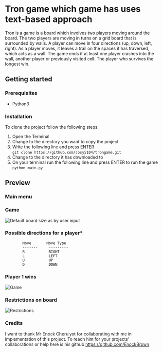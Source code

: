 # **Tron game which game has uses text-based approach**

Tron is a game is a board which involves two players moving around the board. The two players are moving in turns on a grid board that is surrounded by walls.
A player can move in four directions (up, down, left, right). As a player moves, it leaves a trail
on the spaces it has traversed, which acts as a wall. The game ends if at least one player crashes
into the wall, another player or previously visited cell. The player who survives the longest win. 

## **Getting started**

### **Prerequisites**
 - Python3

### **Installation**

To clone the project follow the following steps.

1. Open the Terminal
2. Change to the directory you want to copy the project
3. Write the following line and press ENTER\
```git clone https://github.com/cosy5104/trongame.git```
4. Change to the directory it has downloaded to
5. On your terminal run the following line and press ENTER to run the game\
```python main.py```

## **Preview**

### **Main menu**

### **Game**
![Default board size as by user input](imgs/boardsize.png)

### **Possible directions for a player***
            Move       Move Type      
            -------     ---------    
            R           RIGHT          
            L           LEFT 
            U           UP  
            D           DOWN       

### **Player 1 wins**
![Game](imgs/playerwon.png)

### **Restrictions on board**
![Restrictions](imgs/minboard.png)

### **Credits**
I want to thank Mr Enock Cheruiyot for collaborating with me in implementation of this project.
To reach him for your projects' collaborations or help here is his github https://github.com/EnockBrown